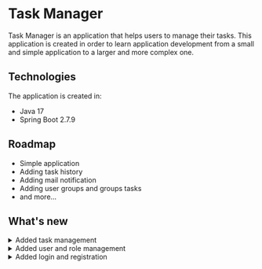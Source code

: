 # Task Manager
Task Manager is an application that helps users to manage their tasks. 
This application is created in order to learn application development from a small and simple application
to a larger and more complex one.

## Technologies
The application is created in:
* Java 17
* Spring Boot 2.7.9

## Roadmap
* Simple application
* Adding task history
* Adding mail notification
* Adding user groups and groups tasks
* and more...

## What's new

<details>
<summary>Added task management</summary>
<br>
The most important news:
<li>Users can manage their tasks</li>
<br>
</details>

<details>
<summary>Added user and role management</summary>
<br>
The most important news:
<ul>
    <li>User management</li>
    <ul>
        <li>Users can manage their accounts </li>
        <li>Administrator can modify users roles</li>
        <li>Administrator can create new user accounts</li>
    </ul>
    <li>Role management</li>
    <ul>
        <li>Administrator can manage the roles</li>
    </ul>
</ul>
<br>
</details>

<details>
<summary>Added login and registration </summary>
<br>
The most important news:
<li>Added JSON Web Token authorization</li>
<li>The user can now login and register in the app by email and password</li>
</details>